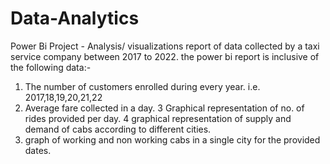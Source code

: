 # Data-Analytics
Power Bi Project - Analysis/ visualizations report of data collected by a taxi service company between 2017 to 2022. the power bi report is inclusive of the following data:-
1. The number of customers enrolled during every year. i.e. 2017,18,19,20,21,22
2. Average fare collected in a day.
3 Graphical representation of no. of rides provided per day.
4 graphical representation of supply and demand of cabs according to different cities.
5. graph of working and non working cabs in a single city for the provided dates. 
